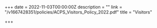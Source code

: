 +++
date = 2022-11-03T00:00:00Z
description = ""
link = "/v1667428351/policies/ACPS_Visitors_Policy_2022.pdf"
title = "Visitors"

+++
